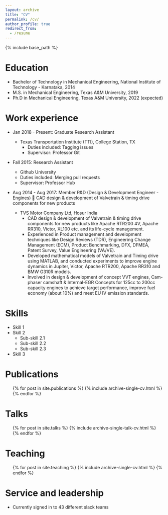 ```yaml
---
layout: archive
title: "CV"
permalink: /cv/
author_profile: true
redirect_from:
  - /resume
---
```


{% include base_path %}

Education
======
* Bachelor of Technology in Mechanical Engineering, National Institute of Technology - Karnataka, 2014
* M.S. in Mechanical Engineering, Texas A&M University, 2019
* Ph.D in Mechanical Engineering, Texas A&M University, 2022 (expected)

Work experience
======
* Jan 2018 - Present: Graduate Research Assistant
  * Texas Transportation Institute (TTI), College Station, TX
    * Duties included: Tagging issues
    * Supervisor: Professor Git

* Fall 2015: Research Assistant
  * Github University
  * Duties included: Merging pull requests
  * Supervisor: Professor Hub

* Aug 2014 - Aug 2017: Member R&D (Design & Development Engineer - Engines)
 CAD design & development of Valvetrain & timing drive components for new products
  * TVS Motor Company Ltd, Hosur India
    * CAD design & development of Valvetrain & timing drive components for new products like Apache RTR200 4V, Apache RR310, Victor, XL100 etc. and its life-cycle management.
    * Experienced in Product management and development techniques like Design Reviews (TDR), Engineering Change Management (ECM), Product Benchmarking, DFX, DFMEA, Patent Survey, Value Engineering (VA/VE).
    * Developed mathematical models of Valvetrain and Timing drive using MATLAB, and conducted experiments to improve engine dynamics in Jupiter, Victor, Apache RTR200, Apache RR310 and BMW G310R models.
    * Involved in design & development of concept VVT engines, Cam-phaser camshaft & Internal-EGR Concepts for 125cc to 200cc capacity engines to achieve target performance, improve fuel economy (about 10%) and meet EU IV emission standards.
  
Skills
======
* Skill 1
* Skill 2
  * Sub-skill 2.1
  * Sub-skill 2.2
  * Sub-skill 2.3
* Skill 3

Publications
======
  <ul>{% for post in site.publications %}
    {% include archive-single-cv.html %}
  {% endfor %}</ul>
  
Talks
======
  <ul>{% for post in site.talks %}
    {% include archive-single-talk-cv.html %}
  {% endfor %}</ul>
  
Teaching
======
  <ul>{% for post in site.teaching %}
    {% include archive-single-cv.html %}
  {% endfor %}</ul>
  
Service and leadership
======
* Currently signed in to 43 different slack teams
